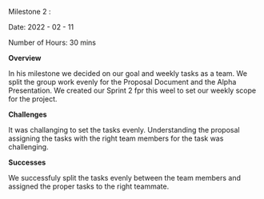 Milestone 2 :

Date: 2022 - 02 - 11

Number of Hours: 30 mins 

**Overview**

In his milestone we decided on our goal and weekly tasks as a team. We split the group work evenly for the Proposal Document and the Alpha Presentation. 
We created our Sprint 2 fpr this weel to set our weekly scope for the project. 

**Challenges**

It was challanging to set the tasks evenly. Understanding the proposal assigning the tasks with the right team members for the task was challenging. 

**Successes**

We successfuly split the tasks evenly between the team members and assigned the proper tasks to the right teammate. 
